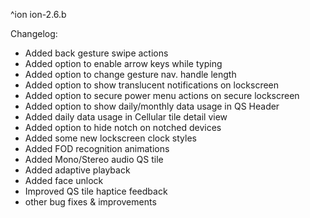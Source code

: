 ^ion
ion-2.6.b

 Changelog:
- Added back gesture swipe actions
- Added option to enable arrow keys while typing
- Added option to change gesture nav. handle length
- Added option to show translucent notifications on lockscreen
- Added option to secure power menu actions on secure lockscreen
- Added option to show daily/monthly data usage in QS Header
- Added daily data usage in Cellular tile detail view
- Added option to hide notch on notched devices
- Added some new lockscreen clock styles
- Added FOD recognition animations
- Added Mono/Stereo audio QS tile
- Added adaptive playback
- Added face unlock
- Improved QS tile haptice feedback
- other bug fixes & improvements
